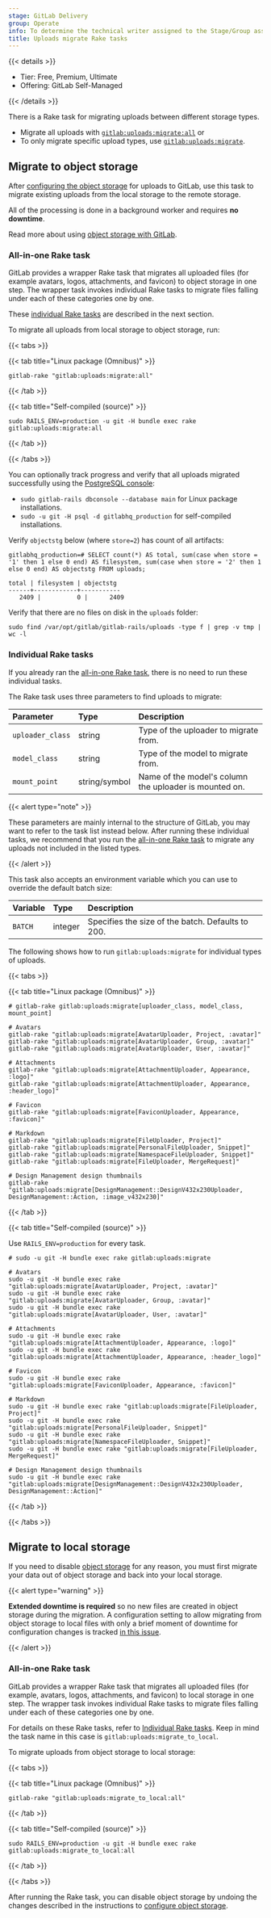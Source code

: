 ```yaml
---
stage: GitLab Delivery
group: Operate
info: To determine the technical writer assigned to the Stage/Group associated with this page, see https://handbook.gitlab.com/handbook/product/ux/technical-writing/#assignments
title: Uploads migrate Rake tasks
---
```


{{< details >}}

- Tier: Free, Premium, Ultimate
- Offering: GitLab Self-Managed

{{< /details >}}

There is a Rake task for migrating uploads between different storage types.

- Migrate all uploads with [`gitlab:uploads:migrate:all`](#all-in-one-rake-task) or
- To only migrate specific upload types, use [`gitlab:uploads:migrate`](#individual-rake-tasks).

## Migrate to object storage

After [configuring the object storage](../../uploads.md#using-object-storage) for uploads
to GitLab, use this task to migrate existing uploads from the local storage to the remote storage.

All of the processing is done in a background worker and requires **no downtime**.

Read more about using [object storage with GitLab](../../object_storage.md).

### All-in-one Rake task

GitLab provides a wrapper Rake task that migrates all uploaded files (for example avatars, logos,
attachments, and favicon) to object storage in one step. The wrapper task invokes individual Rake
tasks to migrate files falling under each of these categories one by one.

These [individual Rake tasks](#individual-rake-tasks) are described in the next section.

To migrate all uploads from local storage to object storage, run:

{{< tabs >}}

{{< tab title="Linux package (Omnibus)" >}}

```shell
gitlab-rake "gitlab:uploads:migrate:all"
```

{{< /tab >}}

{{< tab title="Self-compiled (source)" >}}

```shell
sudo RAILS_ENV=production -u git -H bundle exec rake gitlab:uploads:migrate:all
```

{{< /tab >}}

{{< /tabs >}}

You can optionally track progress and verify that all uploads migrated successfully using the
[PostgreSQL console](https://docs.gitlab.com/omnibus/settings/database.html#connecting-to-the-bundled-postgresql-database):

- `sudo gitlab-rails dbconsole --database main` for Linux package installations.
- `sudo -u git -H psql -d gitlabhq_production` for self-compiled installations.

Verify `objectstg` below (where `store=2`) has count of all artifacts:

```shell
gitlabhq_production=# SELECT count(*) AS total, sum(case when store = '1' then 1 else 0 end) AS filesystem, sum(case when store = '2' then 1 else 0 end) AS objectstg FROM uploads;

total | filesystem | objectstg
------+------------+-----------
   2409 |          0 |      2409
```

Verify that there are no files on disk in the `uploads` folder:

```shell
sudo find /var/opt/gitlab/gitlab-rails/uploads -type f | grep -v tmp | wc -l
```

### Individual Rake tasks

If you already ran the [all-in-one Rake task](#all-in-one-rake-task), there is no need to run these
individual tasks.

The Rake task uses three parameters to find uploads to migrate:

| Parameter        | Type          | Description                                            |
|:-----------------|:--------------|:-------------------------------------------------------|
| `uploader_class` | string        | Type of the uploader to migrate from.                  |
| `model_class`    | string        | Type of the model to migrate from.                     |
| `mount_point`    | string/symbol | Name of the model's column the uploader is mounted on. |

{{< alert type="note" >}}

These parameters are mainly internal to the structure of GitLab, you may want to refer to the task list
instead below. After running these individual tasks, we recommend that you run the [all-in-one Rake task](#all-in-one-rake-task)
to migrate any uploads not included in the listed types.

{{< /alert >}}

This task also accepts an environment variable which you can use to override
the default batch size:

| Variable | Type    | Description                                       |
|:---------|:--------|:--------------------------------------------------|
| `BATCH`  | integer | Specifies the size of the batch. Defaults to 200. |

The following shows how to run `gitlab:uploads:migrate` for individual types of uploads.

{{< tabs >}}

{{< tab title="Linux package (Omnibus)" >}}

```shell
# gitlab-rake gitlab:uploads:migrate[uploader_class, model_class, mount_point]

# Avatars
gitlab-rake "gitlab:uploads:migrate[AvatarUploader, Project, :avatar]"
gitlab-rake "gitlab:uploads:migrate[AvatarUploader, Group, :avatar]"
gitlab-rake "gitlab:uploads:migrate[AvatarUploader, User, :avatar]"

# Attachments
gitlab-rake "gitlab:uploads:migrate[AttachmentUploader, Appearance, :logo]"
gitlab-rake "gitlab:uploads:migrate[AttachmentUploader, Appearance, :header_logo]"

# Favicon
gitlab-rake "gitlab:uploads:migrate[FaviconUploader, Appearance, :favicon]"

# Markdown
gitlab-rake "gitlab:uploads:migrate[FileUploader, Project]"
gitlab-rake "gitlab:uploads:migrate[PersonalFileUploader, Snippet]"
gitlab-rake "gitlab:uploads:migrate[NamespaceFileUploader, Snippet]"
gitlab-rake "gitlab:uploads:migrate[FileUploader, MergeRequest]"

# Design Management design thumbnails
gitlab-rake "gitlab:uploads:migrate[DesignManagement::DesignV432x230Uploader, DesignManagement::Action, :image_v432x230]"
```

{{< /tab >}}

{{< tab title="Self-compiled (source)" >}}

Use `RAILS_ENV=production` for every task.

```shell
# sudo -u git -H bundle exec rake gitlab:uploads:migrate

# Avatars
sudo -u git -H bundle exec rake "gitlab:uploads:migrate[AvatarUploader, Project, :avatar]"
sudo -u git -H bundle exec rake "gitlab:uploads:migrate[AvatarUploader, Group, :avatar]"
sudo -u git -H bundle exec rake "gitlab:uploads:migrate[AvatarUploader, User, :avatar]"

# Attachments
sudo -u git -H bundle exec rake "gitlab:uploads:migrate[AttachmentUploader, Appearance, :logo]"
sudo -u git -H bundle exec rake "gitlab:uploads:migrate[AttachmentUploader, Appearance, :header_logo]"

# Favicon
sudo -u git -H bundle exec rake "gitlab:uploads:migrate[FaviconUploader, Appearance, :favicon]"

# Markdown
sudo -u git -H bundle exec rake "gitlab:uploads:migrate[FileUploader, Project]"
sudo -u git -H bundle exec rake "gitlab:uploads:migrate[PersonalFileUploader, Snippet]"
sudo -u git -H bundle exec rake "gitlab:uploads:migrate[NamespaceFileUploader, Snippet]"
sudo -u git -H bundle exec rake "gitlab:uploads:migrate[FileUploader, MergeRequest]"

# Design Management design thumbnails
sudo -u git -H bundle exec rake "gitlab:uploads:migrate[DesignManagement::DesignV432x230Uploader, DesignManagement::Action]"
```

{{< /tab >}}

{{< /tabs >}}

## Migrate to local storage

If you need to disable [object storage](../../object_storage.md) for any reason, you must first
migrate your data out of object storage and back into your local storage.

{{< alert type="warning" >}}

**Extended downtime is required** so no new files are created in object storage during
the migration. A configuration setting to allow migrating
from object storage to local files with only a brief moment of downtime for configuration changes
is tracked [in this issue](https://gitlab.com/gitlab-org/gitlab/-/issues/30979).

{{< /alert >}}

### All-in-one Rake task

GitLab provides a wrapper Rake task that migrates all uploaded files (for example, avatars, logos,
attachments, and favicon) to local storage in one step. The wrapper task invokes individual Rake
tasks to migrate files falling under each of these categories one by one.

For details on these Rake tasks, refer to [Individual Rake tasks](#individual-rake-tasks).
Keep in mind the task name in this case is `gitlab:uploads:migrate_to_local`.

To migrate uploads from object storage to local storage:

{{< tabs >}}

{{< tab title="Linux package (Omnibus)" >}}

```shell
gitlab-rake "gitlab:uploads:migrate_to_local:all"
```

{{< /tab >}}

{{< tab title="Self-compiled (source)" >}}

```shell
sudo RAILS_ENV=production -u git -H bundle exec rake gitlab:uploads:migrate_to_local:all
```

{{< /tab >}}

{{< /tabs >}}

After running the Rake task, you can disable object storage by undoing the changes described
in the instructions to [configure object storage](../../uploads.md#using-object-storage).
